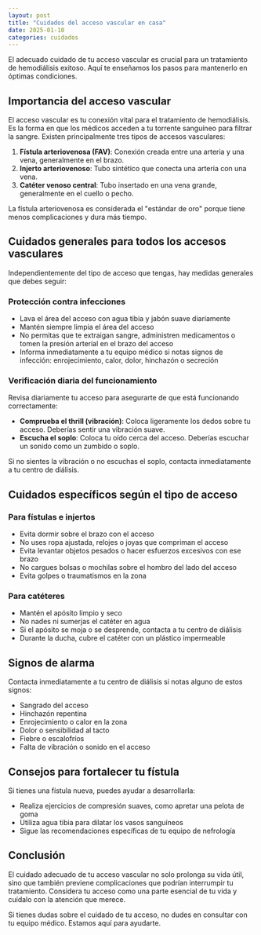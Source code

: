 ```yaml
---
layout: post
title: "Cuidados del acceso vascular en casa"
date: 2025-01-10
categories: cuidados
---
```


El adecuado cuidado de tu acceso vascular es crucial para un tratamiento de hemodiálisis exitoso. Aquí te enseñamos los pasos para mantenerlo en óptimas condiciones.

## Importancia del acceso vascular

El acceso vascular es tu conexión vital para el tratamiento de hemodiálisis. Es la forma en que los médicos acceden a tu torrente sanguíneo para filtrar la sangre. Existen principalmente tres tipos de accesos vasculares:

1. **Fístula arteriovenosa (FAV)**: Conexión creada entre una arteria y una vena, generalmente en el brazo.
2. **Injerto arteriovenoso**: Tubo sintético que conecta una arteria con una vena.
3. **Catéter venoso central**: Tubo insertado en una vena grande, generalmente en el cuello o pecho.

La fístula arteriovenosa es considerada el "estándar de oro" porque tiene menos complicaciones y dura más tiempo.

## Cuidados generales para todos los accesos vasculares

Independientemente del tipo de acceso que tengas, hay medidas generales que debes seguir:

### Protección contra infecciones

- Lava el área del acceso con agua tibia y jabón suave diariamente
- Mantén siempre limpia el área del acceso
- No permitas que te extraigan sangre, administren medicamentos o tomen la presión arterial en el brazo del acceso
- Informa inmediatamente a tu equipo médico si notas signos de infección: enrojecimiento, calor, dolor, hinchazón o secreción

### Verificación diaria del funcionamiento

Revisa diariamente tu acceso para asegurarte de que está funcionando correctamente:

- **Comprueba el thrill (vibración)**: Coloca ligeramente los dedos sobre tu acceso. Deberías sentir una vibración suave.
- **Escucha el soplo**: Coloca tu oído cerca del acceso. Deberías escuchar un sonido como un zumbido o soplo.

Si no sientes la vibración o no escuchas el soplo, contacta inmediatamente a tu centro de diálisis.

## Cuidados específicos según el tipo de acceso

### Para fístulas e injertos

- Evita dormir sobre el brazo con el acceso
- No uses ropa ajustada, relojes o joyas que compriman el acceso
- Evita levantar objetos pesados o hacer esfuerzos excesivos con ese brazo
- No cargues bolsas o mochilas sobre el hombro del lado del acceso
- Evita golpes o traumatismos en la zona

### Para catéteres

- Mantén el apósito limpio y seco
- No nades ni sumerjas el catéter en agua
- Si el apósito se moja o se desprende, contacta a tu centro de diálisis
- Durante la ducha, cubre el catéter con un plástico impermeable

## Signos de alarma

Contacta inmediatamente a tu centro de diálisis si notas alguno de estos signos:

- Sangrado del acceso
- Hinchazón repentina
- Enrojecimiento o calor en la zona
- Dolor o sensibilidad al tacto
- Fiebre o escalofríos
- Falta de vibración o sonido en el acceso

## Consejos para fortalecer tu fístula

Si tienes una fístula nueva, puedes ayudar a desarrollarla:

- Realiza ejercicios de compresión suaves, como apretar una pelota de goma
- Utiliza agua tibia para dilatar los vasos sanguíneos
- Sigue las recomendaciones específicas de tu equipo de nefrología

## Conclusión

El cuidado adecuado de tu acceso vascular no solo prolonga su vida útil, sino que también previene complicaciones que podrían interrumpir tu tratamiento. Considera tu acceso como una parte esencial de tu vida y cuídalo con la atención que merece.

Si tienes dudas sobre el cuidado de tu acceso, no dudes en consultar con tu equipo médico. Estamos aquí para ayudarte.
